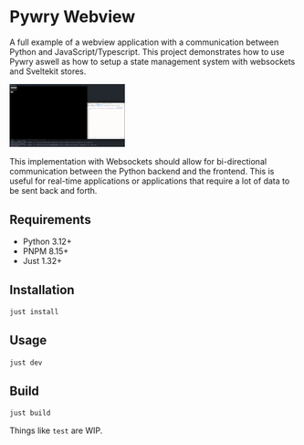 # Pywry Webview

A full example of a webview application with a communication between Python and JavaScript/Typescript. This project demonstrates how to use Pywry aswell as how to setup a state management system with websockets and Sveltekit stores.

<img src="./docs/pywry-webview.png" alt="Pywry Webview" width="40%">

This implementation with Websockets should allow for bi-directional communication between the Python backend and the frontend. This is useful for real-time applications or applications that require a lot of data to be sent back and forth.

## Requirements

- Python 3.12+
- PNPM 8.15+
- Just 1.32+

## Installation

```bash
just install
```

## Usage

```bash
just dev
```

## Build

```bash
just build
```

Things like `test` are WIP.
